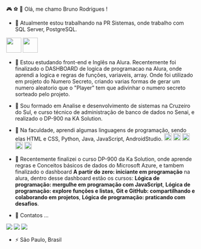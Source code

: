 :video_game: :soccer: :orange_book: Olá, me chamo Bruno Rodrigues ! 


- :pushpin: Atualmente estou trabalhando na PR Sistemas, onde trabalho com SQL Server, PostgreSQL.

<img src="https://cdn.jsdelivr.net/gh/devicons/devicon@latest/icons/postgresql/postgresql-plain.svg" width="40" height="40"/>        <img src="https://cdn.jsdelivr.net/gh/devicons/devicon@latest/icons/microsoftsqlserver/microsoftsqlserver-plain-wordmark.svg" width="40" height="40"/>
          
  
- :blue_book: Estou estudando front-end e Inglês na Alura.
   Recentemente foi finalizado o DASHBOARD de logica de programacao na Alura, onde aprendi a logica e regras de funções, variaveis, array. Onde foi utilizado em projeto do Numero Secreto, criando varias formas de gerar um numero aleatorio que o "Player" tem que adivinhar o numero secreto sorteado pelo projeto.
  
- 👯 Sou formado em Analise e desenvolvimento de sistemas na Cruzeiro do Sul, e curso técnico de administração de banco de dados no Senai, e realizado o DP-900 na KA Solution.
  
- 🤔 Na faculdade, aprendi algumas linguagens de programação, sendo elas HTML e CSS, Python, Java, JavaScript, AndroidStudio.
<img src="https://cdn.jsdelivr.net/gh/devicons/devicon@latest/icons/html5/html5-plain-wordmark.svg" width="20" height="20"/> <img src="https://cdn.jsdelivr.net/gh/devicons/devicon@latest/icons/css3/css3-original-wordmark.svg" width="20" height="20"/> <img src="https://cdn.jsdelivr.net/gh/devicons/devicon@latest/icons/javascript/javascript-plain.svg" width="20" height="20" /> <img src="https://cdn.jsdelivr.net/gh/devicons/devicon@latest/icons/androidstudio/androidstudio-plain-wordmark.svg" width="20" height="20" /> <img src="https://cdn.jsdelivr.net/gh/devicons/devicon@latest/icons/python/python-original-wordmark.svg" width="20" height="20"/>

- :date: Recentemente finalizei o curso DP-900 da Ka Solution, onde aprende regras e Conceitos básicos de dados do Microsoft Azure, e tambem finalizado o dashboard <b>A partir do zero: iniciante em programação</b> na alura, dentro desse dashboard estão os cursos: <b>Lógica de programação: mergulhe em programação com JavaScript</b>, <b>Lógica de programação: explore funções e listas</b>, <b>Git e GitHub: compartilhando e colaborando em projetos</b>, <b>Lógica de programação: praticando com desafios</b>.


  
- 💬 Contatos ...
 <div>
<a href="[https://instagram.com/seu-usuário-instagram-aqui](https://www.instagram.com/_brunorcs21/)" target="_blank"><img loading="lazy" src="https://img.shields.io/badge/-Instagram-%23E4405F?style=for-the-badge&logo=instagram&logoColor=white" target="_blank"></a>
<a href = "bruno_rcs01@hotmail.com"><img loading="lazy" src="https://img.shields.io/badge/Gmail-D14836?style=for-the-badge&logo=gmail&logoColor=white" target="_blank"></a>
<a href="[https://www.linkedin.com/in/seu-usuário-linkedln-aqui](https://www.linkedin.com/in/bruno-rodrigues-cabral-da-silva-225312149/)" target="_blank"><img loading="lazy" src="https://img.shields.io/badge/-LinkedIn-%230077B5?style=for-the-badge&logo=linkedin&logoColor=white" target="_blank"></a>   
</div>


- ⚡ São Paulo, Brasil 

